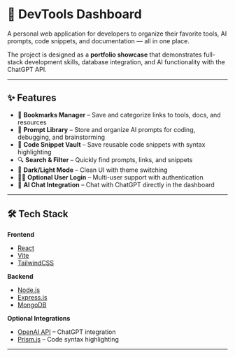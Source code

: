 # 🚀 DevTools Dashboard

A personal web application for developers to organize their favorite tools, AI prompts, code snippets, and documentation — all in one place.

The project is designed as a **portfolio showcase** that demonstrates full-stack development skills, database integration, and AI functionality with the ChatGPT API.

---

## ✨ Features

- 🔖 **Bookmarks Manager** – Save and categorize links to tools, docs, and resources  
- 🧠 **Prompt Library** – Store and organize AI prompts for coding, debugging, and brainstorming  
- 🧩 **Code Snippet Vault** – Save reusable code snippets with syntax highlighting  
- 🔍 **Search & Filter** – Quickly find prompts, links, and snippets  
- 🌙 **Dark/Light Mode** – Clean UI with theme switching  
- 🧑‍💻 **Optional User Login** – Multi-user support with authentication  
- 🤖 **AI Chat Integration** – Chat with ChatGPT directly in the dashboard

---

## 🛠 Tech Stack

**Frontend**
- [React](https://react.dev/)
- [Vite](https://vitejs.dev/)
- [TailwindCSS](https://tailwindcss.com/)

**Backend**
- [Node.js](https://nodejs.org/)
- [Express.js](https://expressjs.com/)
- [MongoDB](https://www.mongodb.com/)

**Optional Integrations**
- [OpenAI API](https://platform.openai.com/) – ChatGPT integration
- [Prism.js](https://prismjs.com/) – Code syntax highlighting

---
